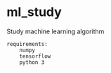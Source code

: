 # ml_study
Study machine learning algorithm

    requirements:
        numpy
        tensorflow
        python 3